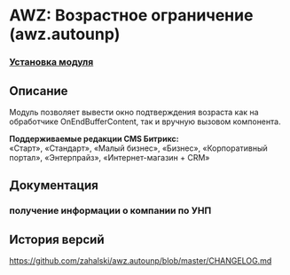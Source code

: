 # AWZ: Возрастное ограничение (awz.autounp)

### [Установка модуля](https://github.com/zahalski/awz.autounp/tree/main/docs/install.md)

<!-- desc-start -->

## Описание
Модуль позволяет вывести окно подтверждения возраста как на обработчике OnEndBufferContent, так и вручную вызовом компонента.

**Поддерживаемые редакции CMS Битрикс:**<br>
«Старт», «Стандарт», «Малый бизнес», «Бизнес», «Корпоративный портал», «Энтерпрайз», «Интернет-магазин + CRM»

<!-- desc-end -->

## Документация
<!-- dev-start -->
### получение информации о компании по УНП



<!-- dev-end -->


<!-- cl-start -->
## История версий

https://github.com/zahalski/awz.autounp/blob/master/CHANGELOG.md

<!-- cl-end -->
